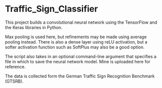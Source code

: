 # Traffic_Sign_Classifier
This project builds a convolutional neural network using the TensorFlow and the Keras libraries in Python.

Max pooling is used here, but refinements may be made using average pooling instead. There is also a dense layer using reLU activation, but
a softer activation function such as SoftPlus may also be a good option.

The script also takes in an optional command-line argument that specifies a file in which to save the neural network model. Mine is uploaded here for reference.

The data is collected form the German Traffic Sign Recognition Benchmark (GTSRB).
